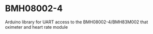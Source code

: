 # BMH08002-4
Arduino library for UART access to the BMH08002-4/BMH83M002 that oximeter and heart rate module
